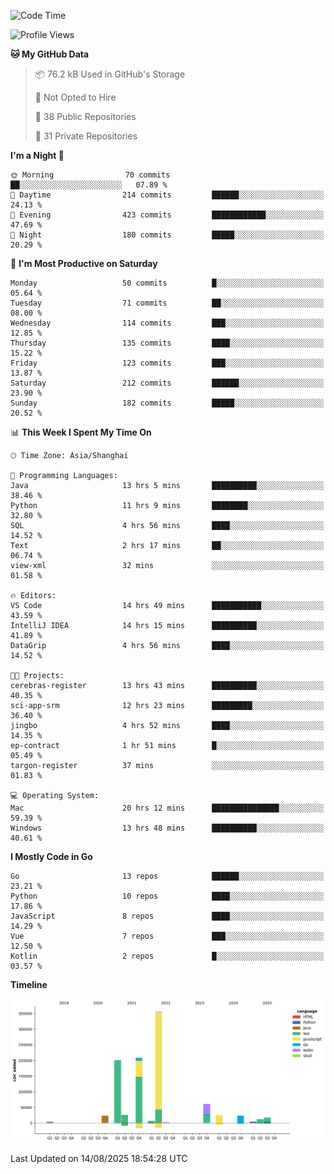 <!--START_SECTION:waka-->
![Code Time](http://img.shields.io/badge/Code%20Time-4%2C369%20hrs%2013%20mins-blue)

![Profile Views](http://img.shields.io/badge/Profile%20Views-0-blue)

**🐱 My GitHub Data** 

> 📦 76.2 kB Used in GitHub's Storage 
 > 
> 🚫 Not Opted to Hire
 > 
> 📜 38 Public Repositories 
 > 
> 🔑 31 Private Repositories 
 > 
**I'm a Night 🦉** 

```text
🌞 Morning                70 commits          ██░░░░░░░░░░░░░░░░░░░░░░░   07.89 % 
🌆 Daytime                214 commits         ██████░░░░░░░░░░░░░░░░░░░   24.13 % 
🌃 Evening                423 commits         ████████████░░░░░░░░░░░░░   47.69 % 
🌙 Night                  180 commits         █████░░░░░░░░░░░░░░░░░░░░   20.29 % 
```
📅 **I'm Most Productive on Saturday** 

```text
Monday                   50 commits          █░░░░░░░░░░░░░░░░░░░░░░░░   05.64 % 
Tuesday                  71 commits          ██░░░░░░░░░░░░░░░░░░░░░░░   08.00 % 
Wednesday                114 commits         ███░░░░░░░░░░░░░░░░░░░░░░   12.85 % 
Thursday                 135 commits         ████░░░░░░░░░░░░░░░░░░░░░   15.22 % 
Friday                   123 commits         ███░░░░░░░░░░░░░░░░░░░░░░   13.87 % 
Saturday                 212 commits         ██████░░░░░░░░░░░░░░░░░░░   23.90 % 
Sunday                   182 commits         █████░░░░░░░░░░░░░░░░░░░░   20.52 % 
```


📊 **This Week I Spent My Time On** 

```text
🕑︎ Time Zone: Asia/Shanghai

💬 Programming Languages: 
Java                     13 hrs 5 mins       ██████████░░░░░░░░░░░░░░░   38.46 % 
Python                   11 hrs 9 mins       ████████░░░░░░░░░░░░░░░░░   32.80 % 
SQL                      4 hrs 56 mins       ████░░░░░░░░░░░░░░░░░░░░░   14.52 % 
Text                     2 hrs 17 mins       ██░░░░░░░░░░░░░░░░░░░░░░░   06.74 % 
view-xml                 32 mins             ░░░░░░░░░░░░░░░░░░░░░░░░░   01.58 % 

🔥 Editors: 
VS Code                  14 hrs 49 mins      ███████████░░░░░░░░░░░░░░   43.59 % 
IntelliJ IDEA            14 hrs 15 mins      ██████████░░░░░░░░░░░░░░░   41.89 % 
DataGrip                 4 hrs 56 mins       ████░░░░░░░░░░░░░░░░░░░░░   14.52 % 

🐱‍💻 Projects: 
cerebras-register        13 hrs 43 mins      ██████████░░░░░░░░░░░░░░░   40.35 % 
sci-app-srm              12 hrs 23 mins      █████████░░░░░░░░░░░░░░░░   36.40 % 
jingbo                   4 hrs 52 mins       ████░░░░░░░░░░░░░░░░░░░░░   14.35 % 
ep-contract              1 hr 51 mins        █░░░░░░░░░░░░░░░░░░░░░░░░   05.49 % 
targon-register          37 mins             ░░░░░░░░░░░░░░░░░░░░░░░░░   01.83 % 

💻 Operating System: 
Mac                      20 hrs 12 mins      ███████████████░░░░░░░░░░   59.39 % 
Windows                  13 hrs 48 mins      ██████████░░░░░░░░░░░░░░░   40.61 % 
```

**I Mostly Code in Go** 

```text
Go                       13 repos            ██████░░░░░░░░░░░░░░░░░░░   23.21 % 
Python                   10 repos            ████░░░░░░░░░░░░░░░░░░░░░   17.86 % 
JavaScript               8 repos             ████░░░░░░░░░░░░░░░░░░░░░   14.29 % 
Vue                      7 repos             ███░░░░░░░░░░░░░░░░░░░░░░   12.50 % 
Kotlin                   2 repos             █░░░░░░░░░░░░░░░░░░░░░░░░   03.57 % 
```



**Timeline**

![Lines of Code chart](https://raw.githubusercontent.com/youtiaoguagua/youtiaoguagua/master/assets/bar_graph.png)


 Last Updated on 14/08/2025 18:54:28 UTC
<!--END_SECTION:waka-->
